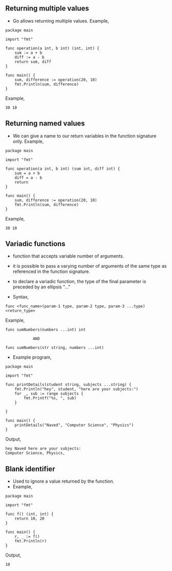 ## Returning multiple values ##

* Go allows returning multiple values. Example,

```
package main

import "fmt"

func operation(a int, b int) (int, int) {
	sum := a + b
	diff := a - b
	return sum, diff
}

func main() {
	sum, difference := operation(20, 10)
	fmt.Println(sum, difference)
}
```
Example,
```
30 10
```



## Returning named values ##

* We can give a name to our return variables in the function signature only. Example,

```
package main

import "fmt"

func operation(a int, b int) (sum int, diff int) {
	sum = a + b
	diff = a - b
	return
}

func main() {
	sum, difference := operation(20, 10)
	fmt.Println(sum, difference)
}
```
Example,
```
30 10
```



## Variadic functions ##


* function that accepts variable number of arguments.

* it is possible to pass a varying number of arguments of the same type as referenced in the function signature.

* to declare a variadic function, the type of the final parameter is preceded by an ellipsis "..."

* Syntax,

```
func <func_name>(param-1 type, param-2 type, param-3 ...type) <return_type>
```
Example,
```
func sumNumbers(numbers ...int) int

            AND
	    
func sumNumbers(str string, numbers ...int)
```

* Example program, 

```
package main

import "fmt"

func printDetails(student string, subjects ...string) {
	fmt.Println("hey", student, "here are your subjects:")
	for _, sub := range subjects {
		fmt.Printf("%s, ", sub)
	}

}

func main() {
	printDetails("Naved", "Computer Science", "Physics")
}
```
Output,
```
hey Naved here are your subjects:
Computer Science, Physics,
```



## Blank identifier ##

* Used to ignore a value returned by the function.
* Example,

```
package main

import "fmt"

func f() (int, int) {
	return 10, 20
}

func main() {
	r, _ := f()
	fmt.Println(r)
}
```
Output,
```
10
```
